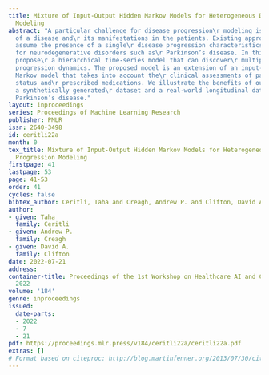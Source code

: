 ```yaml
---
title: Mixture of Input-Output Hidden Markov Models for Heterogeneous Disease Progression
  Modeling
abstract: "A particular challenge for disease progression\r modeling is the heterogeneity
  of a disease and\r its manifestations in the patients. Existing approaches often
  assume the presence of a single\r disease progression characteristics which is unlikely
  for neurodegenerative disorders such as\r Parkinson’s disease. In this paper, we
  propose\r a hierarchical time-series model that can discover\r multiple disease
  progression dynamics. The proposed model is an extension of an input-output\r hidden
  Markov model that takes into account the\r clinical assessments of patients’ health
  status and\r prescribed medications. We illustrate the benefits of our model using
  a synthetically generated\r dataset and a real-world longitudinal dataset for\r
  Parkinson’s disease."
layout: inproceedings
series: Proceedings of Machine Learning Research
publisher: PMLR
issn: 2640-3498
id: ceritli22a
month: 0
tex_title: Mixture of Input-Output Hidden Markov Models for Heterogeneous Disease
  Progression Modeling
firstpage: 41
lastpage: 53
page: 41-53
order: 41
cycles: false
bibtex_author: Ceritli, Taha and Creagh, Andrew P. and Clifton, David A.
author:
- given: Taha
  family: Ceritli
- given: Andrew P.
  family: Creagh
- given: David A.
  family: Clifton
date: 2022-07-21
address:
container-title: Proceedings of the 1st Workshop on Healthcare AI and COVID-19, ICML
  2022
volume: '184'
genre: inproceedings
issued:
  date-parts:
  - 2022
  - 7
  - 21
pdf: https://proceedings.mlr.press/v184/ceritli22a/ceritli22a.pdf
extras: []
# Format based on citeproc: http://blog.martinfenner.org/2013/07/30/citeproc-yaml-for-bibliographies/
---
```

